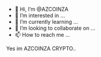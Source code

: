 - 👋 Hi, I’m @AZCOINZA
- 👀 I’m interested in ...
- 🌱 I’m currently learning ...
- 💞️ I’m looking to collaborate on ...
- 📫 How to reach me ...

<!---
AZCOINZA/AZCOINZA is a ✨ special ✨ repository because its `README.md` (this file) appears on your GitHub profile.
You can click the Preview link to take a look at your changes.
--->
Yes im AZCOINZA CRYPTO..
